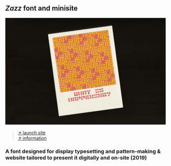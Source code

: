 <section id="zazz"></section>

## *Zazz* font and minisite

![](/images/zazz/zazz_01.gif)

> [↗ launch site](https://vannavu.com/zazz/)  
[↗ information](https://vannavu.com/capstone_process/)

### A font designed for display typesetting and pattern-making & website tailored to present it digitally and on-site (2019)
